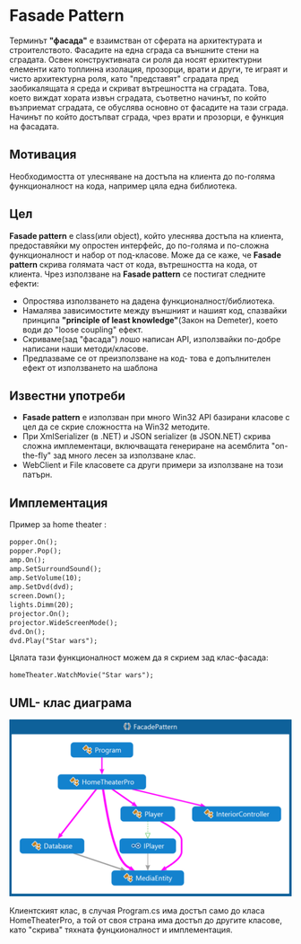 # Fasade Pattern

Терминът **"фасада"** е взаимстван от сферата на архитектурата и строителството. Фасадите на една сграда са външните стени на сградата. Освен конструктивната си роля да носят ерхитектурни елементи като топлинна изолация, прозорци, врати и други, те играят и чисто архитектурна роля, като "представят" сградата пред заобикалящата я среда и скриват вътрешността на сградата. Това, което виждат хората извън сградата, съответно начинът, по който възприемат сградата, се обуслява основно от фасадите на тази сграда. Начинът по който достъпват сграда, чрез врати и прозорци, е функция на фасадата.


## Мотивация
Необходимостта от улесняване на достъпа на клиента до по-голяма функционалност на кода, например цяла една библиотека.
 
## Цел

**Fasade pattern** е class(или object), който улеснява достъпа на клиента, предоставяйки му опростен интерфейс, до по-голяма и по-сложна функционалност и набор от под-класове. Може да се каже, че **Fasade pattern** скрива голямата част от кода, вътрешността на кода, от клиента. Чрез използване на **Fasade pattern** се постигат следните ефекти:

* Опростява използването на дадена функционалност/библиотека.
* Намалява зависимостите между външният и нашият код, спазвайки принципа **"principle of least knowledge"**(Закон на Demeter), което води до "loose coupling" ефект.
* Скриваме(зад "фасада") лошо написан API, използвайки по-добре написани наши методи/класове.
* Предпазваме се от преизползване на код- това е допълнителен ефект от използването на шаблона


## Известни употреби

* **Fasade pattern** е използван при много Win32 API базирани класове с цел да се скрие сложността на Win32 методите.
* При XmlSerializer (в .NET) и JSON serializer (в JSON.NET) скрива сложна имплементаци, включващата генериране на асемблита "on-the-fly" зад много лесен за използване клас.
* WebClient и File класовете са други примери за използване на този патърн.

## Имплементация
Пример за home theater :

	popper.On();
	popper.Pop();
	amp.On();
	amp.SetSurroundSound();
	amp.SetVolume(10);
	amp.SetDvd(dvd);
	screen.Down();
	lights.Dimm(20);
	projector.On();
	projector.WideScreenMode();
	dvd.On();
	dvd.Play("Star wars");

Цялата тази функционалност можем да я скрием зад клас-фасада:

	homeTheater.WatchMovie("Star wars");

## UML- клас диаграма

![](FasadePattern.png)

Клиентският клас, в случая Program.cs има достъп само до класа HomeTheaterPro, а той от своя страна има достъп до другите класове, като "скрива" тяхната фунцкионалност и имплементация.


